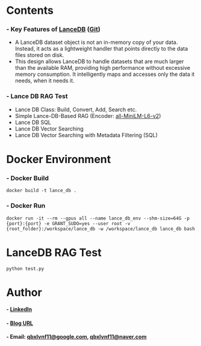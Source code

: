 Contents
=============

### - Key Features of [LanceDB](https://lancedb.com/) ([Git](https://github.com/lancedb/lancedb))
   * A LanceDB dataset object is not an in-memory copy of your data. Instead, it acts as a lightweight handler that points directly to the data files stored on disk.
   * This design allows LanceDB to handle datasets that are much larger than the available RAM, providing high performance without excessive memory consumption. It intelligently maps and accesses only the data it needs, when it needs it.

### - Lance DB RAG Test
   * Lance DB Class: Build, Convert, Add, Search etc.
   * Simple Lance-DB-Based RAG (Encoder: [all-MiniLM-L6-v2](https://huggingface.co/sentence-transformers/all-MiniLM-L6-v2))
   * Lance DB SQL
   * Lance DB Vector Searching
   * Lance DB Vector Searching with Metadata Filtering (SQL)


Docker Environment
=============

### - Docker Build

```
docker build -t lance_db .
```

### - Docker Run

```
docker run -it --rm --gpus all --name lance_db_env --shm-size=64G -p {port}:{port} -e GRANT_SUDO=yes --user root -v {root_folder}:/workspace/lance_db -w /workspace/lance_db lance_db bash
```


LanceDB RAG Test
=============
      
```
python test.py
```


Author
=============

#### - [LinkedIn](https://www.linkedin.com/in/taeyong-kong-016bb2154)

#### - [Blog URL](https://blog.naver.com/qbxlvnf11)

#### - Email: qbxlvnf11@google.com, qbxlvnf11@naver.com

